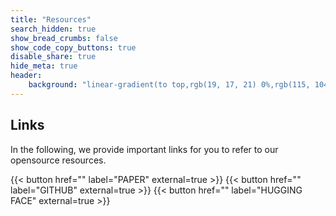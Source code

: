 ```yaml
---
title: "Resources"
search_hidden: true
show_bread_crumbs: false
show_code_copy_buttons: true
disable_share: true
hide_meta: true
header:
    background: "linear-gradient(to top,rgb(19, 17, 21) 0%,rgb(115, 104, 102) 100%);"
---
```

## Links

In the following, we provide important links for you to refer to our opensource resources.


{{< button href="" label="PAPER" external=true >}}
{{< button href="" label="GITHUB" external=true >}}
{{< button href="" label="HUGGING FACE" external=true >}}
